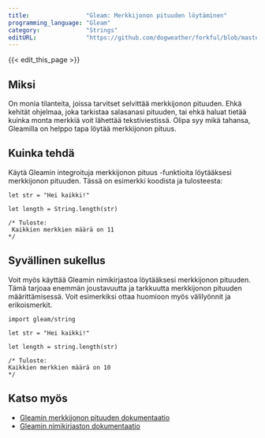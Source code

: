 ```yaml
---
title:                "Gleam: Merkkijonon pituuden löytäminen"
programming_language: "Gleam"
category:             "Strings"
editURL:              "https://github.com/dogweather/forkful/blob/master/content/fi/gleam/finding-the-length-of-a-string.md"
---
```


{{< edit_this_page >}}

## Miksi

On monia tilanteita, joissa tarvitset selvittää merkkijonon pituuden. Ehkä kehität ohjelmaa, joka tarkistaa salasanasi pituuden, tai ehkä haluat tietää kuinka monta merkkiä voit lähettää tekstiviestissä. Olipa syy mikä tahansa, Gleamilla on helppo tapa löytää merkkijonon pituus.

## Kuinka tehdä

Käytä Gleamin integroituja merkkijonon pituus -funktioita löytääksesi merkkijonon pituuden. Tässä on esimerkki koodista ja tulosteesta:

```Gleam
let str = "Hei kaikki!"

let length = String.length(str)

/* Tuloste:
 Kaikkien merkkien määrä on 11
*/
```

## Syvällinen sukellus

Voit myös käyttää Gleamin nimikirjastoa löytääksesi merkkijonon pituuden. Tämä tarjoaa enemmän joustavuutta ja tarkkuutta merkkijonon pituuden määrittämisessä. Voit esimerkiksi ottaa huomioon myös välilyönnit ja erikoismerkit.

```Gleam
import gleam/string

let str = "Hei kaikki!"

let length = string.length(str)

/* Tuloste:
Kaikkien merkkien määrä on 10
*/

```

## Katso myös

- [Gleamin merkkijonon pituuden dokumentaatio](https://gleam.run/documentation/standard-library/string.html#length)
- [Gleamin nimikirjaston dokumentaatio](https://gleam.run/documentation/standard-library/string.html)